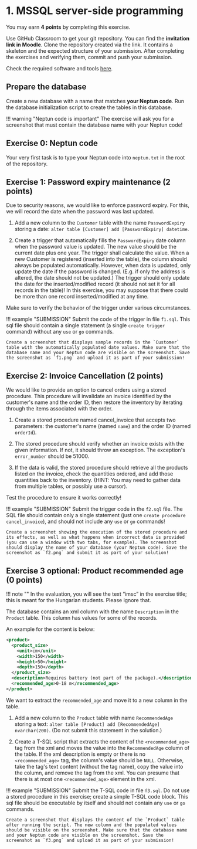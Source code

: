 ﻿# 1. MSSQL server-side programming

You may earn **4 points** by completing this exercise.

Use GitHub Classroom to get your git repository. You can find the **invitation link in Moodle**. Clone the repository created via the link. It contains a skeleton and the expected structure of your submission. After completing the exercises and verifying them, commit and push your submission.

Check the required software and tools [here](../index.md#required-tools).

## Prepare the database

Create a new database with a name that matches **your Neptun code**. Run the database initialization script to create the tables in this database.

!!! warning "Neptun code is important"
    The exercise will ask you for a screenshot that must contain the database name with your Neptun code!

## Exercise 0: Neptun code

Your very first task is to type your Neptun code into `neptun.txt` in the root of the repository.

## Exercise 1: Password expiry maintenance (2 points)

Due to security reasons, we would like to enforce password expiry. For this, we will record the date when the password was last updated.

1. Add a new column to the `Customer` table with the name `PasswordExpiry` storing a date: `alter table [Customer] add [PasswordExpiry] datetime`.

2. Create a trigger that automatically fills the `PasswordExpiry` date column when the password value is updated. The new value should be the current date plus one year. The trigger shall calculate the value. When a new Customer is registered (inserted into the table), the column should always be populated automatically. However, when data is updated, only update the date if the password is changed. (E.g. if only the address is altered, the date should not be updated.) The trigger should only update the date for the inserted/modified record (it should not set it for all records in the table)! In this exercise, you may suppose that there could be more than one record inserted/modified at any time.

Make sure to verify the behavior of the trigger under various circumstances.

!!! example "SUBMISSION"
    Submit the code of the trigger in file `f1.sql`. This sql file should contain a single statement (a single `create trigger` command) without any `use` or `go` commands.

    Create a screenshot that displays sample records in the `Customer` table with the automatically populated date values. Make sure that the database name and your Neptun code are visible on the screenshot. Save the screenshot as `f1.png` and upload it as part of your submission!

## Exercise 2: Invoice Cancellation (2 points)

We would like to provide an option to cancel orders using a stored procedure. This procedure will invalidate an invoice identified by the customer's name and the order ID, then restore the inventory by iterating through the items associated with the order.

1. Create a stored procedure named cancel_invoice that accepts two parameters: the customer's name (named `name`) and the order ID (named `orderId`).

1. The stored procedure should verify whether an invoice exists with the given information. If not, it should throw an exception. The exception's `error_number` should be 51000.

1. If the data is valid, the stored procedure should retrieve all the products listed on the invoice, check the quantities ordered, and add those quantities back to the inventory. (HINT: You may need to gather data from multiple tables, or possibly use a cursor).

Test the procedure to ensure it works correctly!

!!! example "SUBMISSION"
    Submit the trigger code in the `f2.sql` file. The SQL file should contain only a single statement (just one `create procedure cancel_invoice`), and should not include any `use` or `go` commands!

    Create a screenshot showing the execution of the stored procedure and its effects, as well as what happens when incorrect data is provided (you can use a window with two tabs, for example). The screenshot should display the name of your database (your Neptun code). Save the screenshot as `f2.png` and submit it as part of your solution!

## Exercise 3 optional: Product recommended age (0 points)

!!! note ""
    In the evaluation, you will see the text “imsc” in the exercise title; this is meant for the Hungarian students. Please ignore that.

The database contains an xml column with the name `Description` in the `Product` table. This column has values for some of the records.

An example for the content is below:

```xml hl_lines="9"
<product>
  <product_size>
    <unit>cm</unit>
    <width>150</width>
    <height>50</height>
    <depth>150</depth>
  </product_size>
  <description>Requires battery (not part of the package).</description>
  <recommended_age>0-18 m</recommended_age>
</product>
```

We want to extract the `recommended_age` and move it to a new column in the table.

1. Add a new column to the `Product` table with name `RecommendedAge` storing a text: `alter table [Product] add [RecommendedAge] nvarchar(200)`. (Do not submit this statement in the solution.)

1. Create a T-SQL script that extracts the content of the `<recommended_age>` tag from the xml and moves the value into the `RecommendedAge` column of the table. If the xml description is empty or there is no `<recommended_age>` tag, the column's value should be `NULL`. Otherwise, take the tag's text content (without the tag name), copy the value into the column, and remove the tag from the xml. You can presume that there is at most one `<recommended_age>` element in the xml.

!!! example "SUBMISSION"
    Submit the T-SQL code in file `f3.sql`. Do not use a stored procedure in this exercise; create a simple T-SQL code block. This sql file should be executable by itself and should not contain any `use` or `go` commands.

    Create a screenshot that displays the content of the `Product` table after running the script. The new column and the populated values should be visible on the screenshot. Make sure that the database name and your Neptun code are visible on the screenshot. Save the screenshot as `f3.png` and upload it as part of your submission!
